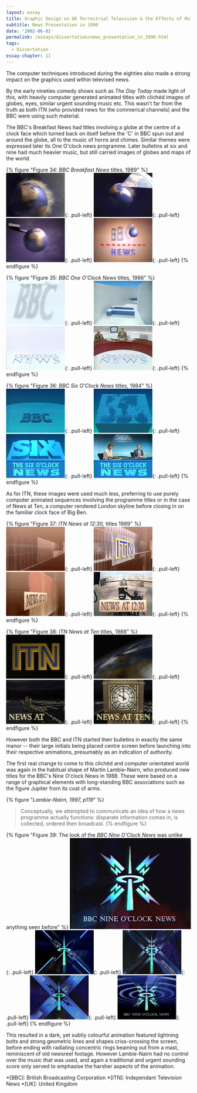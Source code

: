 ```yaml
---
layout: essay
title: Graphic Design on UK Terrestrial Television & the Effects of Multi-Channel Growth
subtitle: News Presentation in 1990
date: '2002-06-01'
permalink: /essays/dissertation/news_presentation_in_1990.html
tags:
  - Dissertation
essay-chapter: 11
---
```

The computer techniques introduced during the eighties also made a strong impact on the graphics used within televised news.

By the early nineties comedy shows such as <cite>The Day Today</cite> made light of this, with heavily computer generated animated titles with clichéd images of globes, eyes, similar urgent sounding music etc. This wasn't far from the truth as both ITN (who provided news for the commerical channels) and the BBC were using such material.

The BBC's Breakfast News had titles involving a globe at the centre of a clock face which turned back on itself before the 'C' in BBC spun out and around the globe, all to the music of horns and chimes. Similar themes were expressed later its One O'clock news programme. Later bulletins at six and nine had much heavier music, but still carried images of globes and maps of the world.

{% figure "Figure 34: <cite>BBC Breakfast News</cite> titles, 1989" %}
!['BBC Breakfast News' titles, 1989](/assets/images/essays/dissertation/figure-34a.png){: .pull-left}
!['BBC Breakfast News' titles, 1989](/assets/images/essays/dissertation/figure-34b.png){: .pull-left}
!['BBC Breakfast News' titles, 1989](/assets/images/essays/dissertation/figure-34c.png){: .pull-left}
!['BBC Breakfast News' titles, 1989](/assets/images/essays/dissertation/figure-34d.png){: .pull-left}
{% endfigure %}

{% figure "Figure 35: <cite>BBC One O'Clock News</cite> titles, 1986" %}
!['BBC One O'Clock News' titles, 1986](/assets/images/essays/dissertation/figure-35a.png){: .pull-left}
!['BBC One O'Clock News' titles, 1986](/assets/images/essays/dissertation/figure-35b.png){: .pull-left}
!['BBC One O'Clock News' titles, 1986](/assets/images/essays/dissertation/figure-35c.png){: .pull-left}
!['BBC One O'Clock News' titles, 1986](/assets/images/essays/dissertation/figure-35d.png){: .pull-left}
{% endfigure %}

{% figure "Figure 36: <cite>BBC Six O'Clock News</cite> titles, 1984" %}
!['BBC Six O'Clock News' titles, 1984](/assets/images/essays/dissertation/figure-36a.png){: .pull-left}
!['BBC Six O'Clock News' titles, 1984](/assets/images/essays/dissertation/figure-36b.png){: .pull-left}
!['BBC Six O'Clock News' titles, 1984](/assets/images/essays/dissertation/figure-36c.png){: .pull-left}
!['BBC Six O'Clock News' titles, 1984](/assets/images/essays/dissertation/figure-36d.png){: .pull-left}
{% endfigure %}

As for ITN, these images were used much less, preferring to use purely computer animated sequences involving the programme titles or in the case of News at Ten, a computer rendered London skyline before closing in on the familiar clock face of Big Ben.

{% figure "Figure 37: <cite>ITN News at 12:30,</cite> titles 1989" %}
!['ITN News at 12:30' titles, 1989](/assets/images/essays/dissertation/figure-37a.png){: .pull-left}
!['ITN News at 12:30' titles, 1989](/assets/images/essays/dissertation/figure-37b.png){: .pull-left}
!['ITN News at 12:30' titles, 1989](/assets/images/essays/dissertation/figure-37c.png){: .pull-left}
!['ITN News at 12:30' titles, 1989](/assets/images/essays/dissertation/figure-37d.png){: .pull-left}
{% endfigure %}

{% figure "Figure 38: <cite>ITN News at Ten</cite> titles, 1988" %}
!['ITN News at Ten' titles, 1988](/assets/images/essays/dissertation/figure-38a.png){: .pull-left}
!['ITN News at Ten' titles, 1988](/assets/images/essays/dissertation/figure-38b.png){: .pull-left}
!['ITN News at Ten' titles, 1988](/assets/images/essays/dissertation/figure-38c.png){: .pull-left}
!['ITN News at Ten' titles, 1988](/assets/images/essays/dissertation/figure-38d.png){: .pull-left}
{% endfigure %}

However both the BBC and ITN started their bulletins in exactly the same manor -- their large initials being placed centre screen before launching into their respective animations, presumably as an indication of authority.

The first real change to come to this clichéd and computer orientated world was again in the habitual shape of Martin Lambie-Nairn, who produced new titles for the BBC's Nine O'clock News in 1988. These were based on a range of graphical elements with long-standing BBC associations such as the figure Jupiter from its coat of arms.

{% figure "<cite>Lambie-Nairn, 1997, p119</cite>" %}
> Conceptually, we attempted to communicate an idea of how a news programme actually functions: disparate information comes in, is collected, ordered then broadcast.
{% endfigure %}

{% figure "Figure 39: The look of the <cite>BBC Nine O'Clock News</cite> was unlike anything seen before" %}
!['BBC Nine O'Clock News', 1988](/assets/images/essays/dissertation/figure-39a.png){: .pull-left}
!['BBC Nine O'Clock News', 1988](/assets/images/essays/dissertation/figure-39b.png){: .pull-left}
!['BBC Nine O'Clock News', 1988](/assets/images/essays/dissertation/figure-39c.png){: .pull-left}
!['BBC Nine O'Clock News', 1988](/assets/images/essays/dissertation/figure-39d.png){: .pull-left}
!['BBC Nine O'Clock News', 1988](/assets/images/essays/dissertation/figure-39e.png){: .pull-left}
{% endfigure %}

This resulted in a dark, yet subtly colourful animation featured lightning bolts and strong geometric lines and shapes criss-crossing the screen, before ending with radiating concentric rings beaming out from a mast, reminiscent of old newsreel footage. However Lambie-Nairn had no control over the music that was used, and again a traditional and urgent sounding score only served to emphasise the harsher aspects of the animation.

*[BBC]: British Broadcasting Corporation
*[ITN]: Independant Television News
*[UK]: United Kingdom
